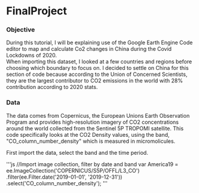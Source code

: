 # FinalProject

### Objective
During this tutorial, I will be explaining use of the Google Earth Engine Code editor to map and calculate Co2 changes in China during the Covid Lockdowns of 2020.  
When importing this dataset, I looked at a few countries and regions before choosing which boundary to focus on. I decided to settle on China for this section 
of code because according to the Union of Concerned Scientists, they are the largest contributor to CO2 emissions in the world with 28% contribution according to 2020 stats. 

### Data
The data comes from Copernicus, the European Unions Earth Observation Program and provides high-resolution imagery of CO2 concentrations around the 
world collected from the Sentinel 5P TROPOMI satellite. This code specifically looks at the CO2 Density values, using the band, "CO_column_number_density" which is measured in 
micromolicules. 

First import the data, select the band and the time period. 

'''js
//Import image collection, filter by date and band
var America19 = ee.ImageCollection('COPERNICUS/S5P/OFFL/L3_CO')
                        .filter(ee.Filter.date('2019-01-01', '2019-12-31'))
                        .select('CO_column_number_density');
'''
